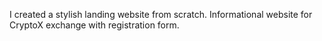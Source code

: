 I created a stylish landing website from scratch. Informational website for CryptoX exchange with registration form.
